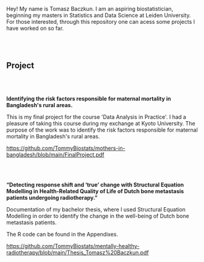 Hey! My name is Tomasz Baczkun. I am an aspiring biostatistician, beginning my masters in Statistics and Data Science at Leiden University. For those interested, through this repository one can acess some projects I have worked on so far. 

<br>
<br>

## **Project**

<br>
<br>

**Identifying the risk factors responsible for maternal mortality in
Bangladesh's rural areas.**


This is my final project for the course 'Data Analysis in Practice'. I had a pleasure of taking this course during my exchange at Kyoto University. The purpose of the work was to identify the risk factors responsible for maternal mortality in Bangladesh's rural areas.

https://github.com/TommyBiostats/mothers-in-bangladesh/blob/main/FinalProject.pdf


<br>
<br>

**“Detecting response shift and ‘true’ change with Structural Equation Modelling in Health-Related Quality of Life of Dutch bone metastasis patients undergoing radiotherapy.”**

Documentation of my bachelor thesis, where I used Structural Equation Modelling in order to identify the change in the well-being of Dutch bone metastasis patients.

The R code can be found in the Appendixes.

https://github.com/TommyBiostats/mentally-healthy-radiotherapy/blob/main/Thesis_Tomasz%20Baczkun.pdf
